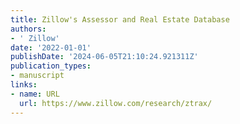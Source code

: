 ```yaml
---
title: Zillow's Assessor and Real Estate Database
authors:
- ' Zillow'
date: '2022-01-01'
publishDate: '2024-06-05T21:10:24.921311Z'
publication_types:
- manuscript
links:
- name: URL
  url: https://www.zillow.com/research/ztrax/
---
```

